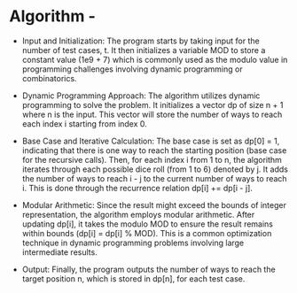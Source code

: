 
# Algorithm - 

- Input and Initialization: The program starts by taking input for the number of test cases, t. It then initializes a variable MOD to store a constant value (1e9 + 7) which is commonly used as the modulo value in programming challenges involving dynamic programming or combinatorics.

- Dynamic Programming Approach: The algorithm utilizes dynamic programming to solve the problem. It initializes a vector dp of size n + 1 where n is the input. This vector will store the number of ways to reach each index i starting from index 0.

- Base Case and Iterative Calculation: The base case is set as dp[0] = 1, indicating that there is one way to reach the starting position (base case for the recursive calls). Then, for each index i from 1 to n, the algorithm iterates through each possible dice roll (from 1 to 6) denoted by j. It adds the number of ways to reach i - j to the current number of ways to reach i. This is done through the recurrence relation dp[i] += dp[i - j].

- Modular Arithmetic: Since the result might exceed the bounds of integer representation, the algorithm employs modular arithmetic. After updating dp[i], it takes the modulo MOD to ensure the result remains within bounds (dp[i] = dp[i] % MOD). This is a common optimization technique in dynamic programming problems involving large intermediate results.

- Output: Finally, the program outputs the number of ways to reach the target position n, which is stored in dp[n], for each test case.